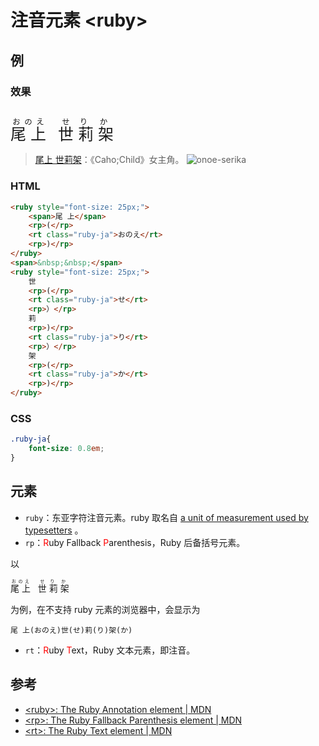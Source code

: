 # 注音元素 &lt;ruby&gt;

## 例

### 效果

<br>

<ruby style="font-size: 25px;">
    <span>尾 上</span>
    <rp>(</rp>
    <rt class="ruby-ja">おのえ</rt>
    <rp>)</rp>
</ruby>
<span>&nbsp;&nbsp;</span>
<ruby style="font-size: 25px;">
    世
    <rp>(</rp>
    <rt class="ruby-ja">せ</rt>
    <rp>）</rp>
    莉
    <rp>)</rp>
    <rt class="ruby-ja">り</rt>
    <rp>）</rp>
    架
    <rp>(</rp>
    <rt class="ruby-ja">か</rt>
    <rp>)</rp>
</ruby>

> [尾上 世莉架](https://zh.moegirl.org.cn/%E5%B0%BE%E4%B8%8A%E4%B8%96%E8%8E%89%E6%9E%B6)：《Caho;Child》女主角。
> ![onoe-serika](https://cdn.tangjiayan.com/notes/common/chara_serika.png)

### HTML

```html
<ruby style="font-size: 25px;">
    <span>尾 上</span>
    <rp>(</rp>
    <rt class="ruby-ja">おのえ</rt>
    <rp>)</rp>
</ruby>
<span>&nbsp;&nbsp;</span>
<ruby style="font-size: 25px;">
    世
    <rp>(</rp>
    <rt class="ruby-ja">せ</rt>
    <rp>）</rp>
    莉
    <rp>)</rp>
    <rt class="ruby-ja">り</rt>
    <rp>）</rp>
    架
    <rp>(</rp>
    <rt class="ruby-ja">か</rt>
    <rp>)</rp>
</ruby>
```

### CSS

```css
.ruby-ja{
    font-size: 0.8em;
}
```

## 元素

- `ruby`：东亚字符注音元素。ruby 取名自 [a unit of measurement used by typesetters](https://en.wikipedia.org/wiki/Agate_(typography)) 。
- `rp`：<span style="color:red">R</span>uby Fallback <span style="color:red">P</span>arenthesis，Ruby 后备括号元素。

以

<ruby>
    <span>尾 上</span>
    <rp>（</rp>
    <rt class="ruby-ja">おのえ</rt>
    <rp>）</rp>
</ruby>
<span>&nbsp;</span>
<ruby>
    世
    <rp>（</rp>
    <rt class="ruby-ja">せ</rt>
    <rp>）</rp>
    莉
    <rp>（</rp>
    <rt class="ruby-ja">り</rt>
    <rp>）</rp>
    架
    <rp>（</rp>
    <rt class="ruby-ja">か</rt>
    <rp>）</rp>
</ruby>

为例，在不支持 ruby 元素的浏览器中，会显示为

```
尾 上(おのえ)世(せ)莉(り)架(か)
```

- `rt`：<span style="color:red">R</span>uby <span style="color:red">T</span>ext，Ruby 文本元素，即注音。

## 参考

- [&lt;ruby&gt;: The Ruby Annotation element | MDN](https://developer.mozilla.org/en-US/docs/Web/HTML/Element/ruby)
- [&lt;rp&gt;: The Ruby Fallback Parenthesis element | MDN](https://developer.mozilla.org/en-US/docs/Web/HTML/Element/rp)
- [&lt;rt&gt;: The Ruby Text element | MDN](https://developer.mozilla.org/en-US/docs/Web/HTML/Element/rt)
